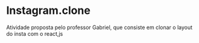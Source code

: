 # Instagram.clone
Atividade proposta pelo professor Gabriel, que consiste em clonar o layout do insta com o react,js













